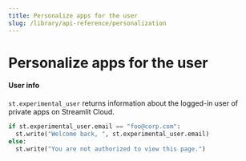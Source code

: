 ```yaml
---
title: Personalize apps for the user
slug: /library/api-reference/personalization
---
```


# Personalize apps for the user

<TileContainer>
<RefCard href="/library/api-reference/personalization/st.experimental_user" size="two-third">

#### User info

`st.experimental_user` returns information about the logged-in user of private apps on Streamlit Cloud.

```python
if st.experimental_user.email == "foo@corp.com":
  st.write("Welcome back, ", st.experimental_user.email)
else:
  st.write("You are not authorized to view this page.")
```

</RefCard>
</TileContainer>
